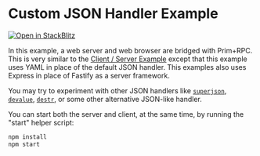 # Custom JSON Handler Example

[![Open in StackBlitz](https://developer.stackblitz.com/img/open_in_stackblitz_small.svg)](https://stackblitz.com/github/doseofted/prim-rpc-examples/tree/main/custom-handler)

In this example, a web server and web browser are bridged with Prim+RPC. This is
very similar to the [Client / Server Example](../client-server) except that this
example uses YAML in place of the default JSON handler. This examples also uses
Express in place of Fastify as a server framework.

You may try to experiment with other JSON handlers like
[`superjson`](https://github.com/blitz-js/superjson),
[`devalue`](https://github.com/Rich-Harris/devalue),
[`destr`](https://www.npmjs.com/package/destr), or some other alternative
JSON-like handler.

You can start both the server and client, at the same time, by running the
"start" helper script:

```zsh
npm install
npm start
```
